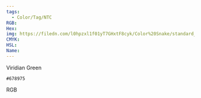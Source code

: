 ```yaml
---
tags:
  - Color/Tag/NTC
RGB:
Hex:
img: https://filedn.com/l0hpzxl1f01yT7GHxtF8cyk/Color%20Snake/standard_csv_to_svg//678975.svg
CMYK:
HSL:
Name:
---
```

Viridian Green
```palette
#678975
```
RGB
